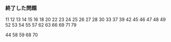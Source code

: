 ### 終了した問題
11
12
13
14
15
16
18
20
22
23
24
25
26
27
28
30
33
37
39
42
45
46
47
48
49
52
53
54
55
57
62
63
66
69
71
79

44
58
59
68
70
